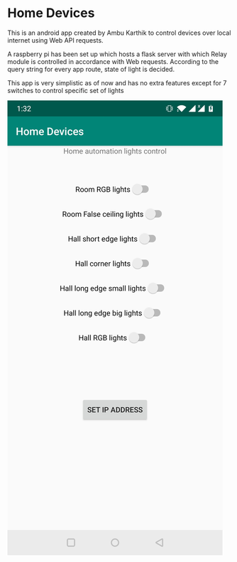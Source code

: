 # Home Devices

This is an android app created by Ambu Karthik to control devices over local internet using Web API requests. 

A raspberry pi has been set up which hosts a flask server with which Relay module is controlled in accordance with Web requests. 
According to the query string for every app route, state of light is decided. 

This app is very simplistic as of now and has no extra features except for 7 switches to control specific set of lights

![Screenshot of app](/images/app-screenshot.jpg)